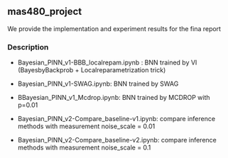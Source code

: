 ## mas480_project

We provide the implementation and experiment results for the fina report 

 
### Description


* Bayesian_PINN_v1-BBB_localrepam.ipynb : BNN trained by VI (BayesbyBackprob + Localreparametrization trick) 
* Bayesian_PINN_v1-SWAG.ipynb: BNN trained by SWAG
* BBayesian_PINN_v1_Mcdrop.ipynb: BNN trained by MCDROP with p=0.01

* Bayesian_PINN_v2-Compare_baseline-v1.ipynb: compare inference methods with measurement noise_scale = 0.01
* Bayesian_PINN_v2-Compare_baseline-v2.ipynb: compare inference methods with measurement noise_scale = 0.1







